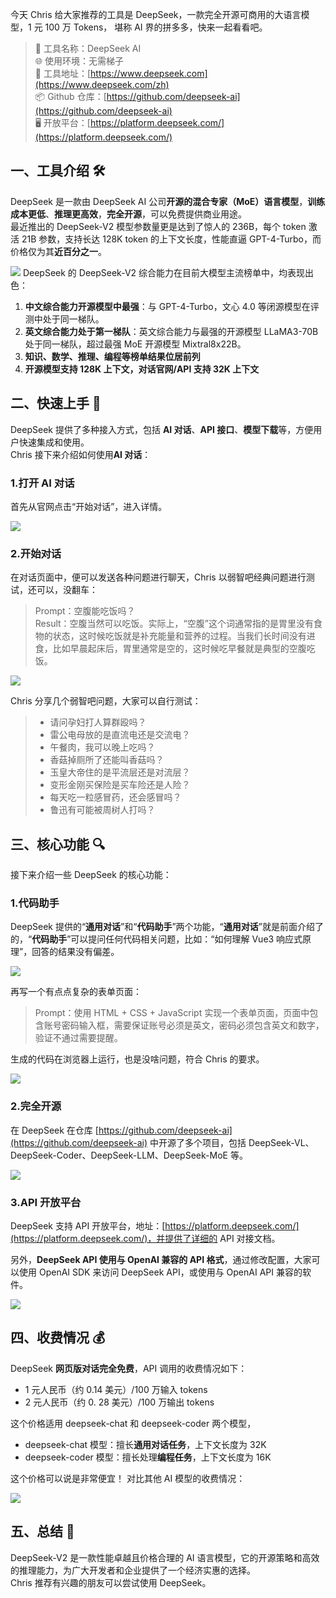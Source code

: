 今天 Chris 给大家推荐的工具是 DeepSeek，一款完全开源可商用的大语言模型，1 元 100 万 Tokens， 堪称 AI 界的拼多多，快来一起看看吧。

> 🌟 工具名称：DeepSeek AI  
> 🌐 使用环境：无需梯子  
> 🔗 工具地址：[https://www.deepseek.com](https://www.deepseek.com/zh)  
> 📦 Github 仓库：[https://github.com/deepseek-ai](https://github.com/deepseek-ai)  
> 🖥 开放平台：[https://platform.deepseek.com/](https://platform.deepseek.com/)

## 一、工具介绍 🛠️

DeepSeek 是一款由 DeepSeek AI 公司**开源的混合专家（MoE）语言模型**，**训练成本更低**、**推理更高效**，**完全开源**，可以免费提供商业用途。  
最近推出的 DeepSeek-V2 模型参数量更是达到了惊人的 236B，每个 token 激活 21B 参数，支持长达 128K token 的上下文长度，性能直逼 GPT-4-Turbo，而价格仅为其**近百分之一**。

![](https://cdn.nlark.com/yuque/0/2024/png/186051/1715260915435-6f102fd8-2173-4a8b-a968-345654abe028.png#averageHue=%23dfe8f8&clientId=u3a1d883e-37eb-4&from=paste&height=1804&id=u57fadbbe&originHeight=1804&originWidth=3406&originalType=binary&ratio=1&rotation=0&showTitle=false&size=2393588&status=done&style=none&taskId=ubbfaf7ee-ba18-4b41-9083-8a8659a1748&title=&width=3406)
DeepSeek 的 DeepSeek-V2 综合能力在目前大模型主流榜单中，均表现出色：

1. **中文综合能力开源模型中最强**：与 GPT-4-Turbo，文心 4.0 等闭源模型在评测中处于同一梯队。
2. **英文综合能力处于第一梯队**：英文综合能力与最强的开源模型 LLaMA3-70B 处于同一梯队，超过最强 MoE 开源模型 Mixtral8x22B。
3. **知识、数学、推理、编程等榜单结果位居前列**
4. **开源模型支持 128K 上下文，对话官网/API 支持 32K 上下文**

## 二、快速上手 🚀

DeepSeek 提供了多种接入方式，包括 **AI 对话**、**API 接口**、**模型下载**等，方便用户快速集成和使用。  
Chris 接下来介绍如何使用**AI 对话**：

### 1.打开 AI 对话

首先从官网点击“开始对话”，进入详情。

![](https://cdn.nlark.com/yuque/0/2024/png/186051/1715261247978-4515b4ec-bdae-4884-9a66-6f83c9ca3f33.png#averageHue=%23dfe7f8&clientId=u3a1d883e-37eb-4&from=paste&height=1804&id=ub9b2c000&originHeight=1804&originWidth=3418&originalType=binary&ratio=1&rotation=0&showTitle=false&size=2433743&status=done&style=none&taskId=ufeefa983-a6b6-4842-8901-be48a6a602d&title=&width=3418)

### 2.开始对话

在对话页面中，便可以发送各种问题进行聊天，Chris 以弱智吧经典问题进行测试，还可以，没翻车：

> Prompt：空腹能吃饭吗？  
> Result：空腹当然可以吃饭。实际上，“空腹”这个词通常指的是胃里没有食物的状态，这时候吃饭就是补充能量和营养的过程。当我们长时间没有进食，比如早晨起床后，胃里通常是空的，这时候吃早餐就是典型的空腹吃饭。

![](https://cdn.nlark.com/yuque/0/2024/png/186051/1715261554384-915687fa-a08e-434b-853b-0c8bb233b2bc.png#averageHue=%23d5a96f&clientId=u3a1d883e-37eb-4&from=paste&height=1804&id=ue9c2c23f&originHeight=1804&originWidth=3436&originalType=binary&ratio=1&rotation=0&showTitle=false&size=1150937&status=done&style=none&taskId=u7b1b1de8-51e8-4d40-a75f-d5e8bc3e3ab&title=&width=3436)

Chris 分享几个弱智吧问题，大家可以自行测试：

> - 请问孕妇打人算群殴吗？
> - 雷公电母放的是直流电还是交流电？
> - 午餐肉，我可以晚上吃吗？
> - 香菇掉厕所了还能叫香菇吗？
> - 玉皇大帝住的是平流层还是对流层？
> - 变形金刚买保险是买车险还是人险？
> - 每天吃一粒感冒药，还会感冒吗？
> - 鲁迅有可能被周树人打吗？

## 三、核心功能 🔍

接下来介绍一些 DeepSeek 的核心功能：

### 1.代码助手

DeepSeek 提供的“**通用对话**”和“**代码助手**”两个功能，“**通用对话**”就是前面介绍了的，“**代码助手**”可以提问任何代码相关问题，比如：“如何理解 Vue3 响应式原理”，回答的结果没有偏差。

![](https://cdn.nlark.com/yuque/0/2024/png/186051/1715262254737-ef2d9016-3fbf-45b2-9a81-364ad616ba7a.png#averageHue=%23d5a96d&clientId=u3a1d883e-37eb-4&from=paste&height=1794&id=ub7691b1f&originHeight=1794&originWidth=3426&originalType=binary&ratio=1&rotation=0&showTitle=false&size=1376821&status=done&style=none&taskId=ub98fdaf9-7d16-46c8-985d-72dfdb3e25c&title=&width=3426)

再写一个有点点复杂的表单页面：

> Prompt：使用 HTML + CSS + JavaScript 实现一个表单页面，页面中包含账号密码输入框，需要保证账号必须是英文，密码必须包含英文和数字，验证不通过需要提醒。

生成的代码在浏览器上运行，也是没啥问题，符合 Chris 的要求。

![](https://cdn.nlark.com/yuque/0/2024/png/186051/1715262673187-693b949d-37c3-45e1-9d31-5ad0e70e893b.png#averageHue=%23c28c4d&clientId=u3a1d883e-37eb-4&from=paste&height=1790&id=u244f585c&originHeight=1790&originWidth=3428&originalType=binary&ratio=1&rotation=0&showTitle=false&size=1138851&status=done&style=none&taskId=u4f53dad2-ca99-4403-80d1-670f9728b1a&title=&width=3428)

### 2.完全开源

在 DeepSeek 在仓库 [https://github.com/deepseek-ai](https://github.com/deepseek-ai) 中开源了多个项目，包括 DeepSeek-VL、DeepSeek-Coder、DeepSeek-LLM、DeepSeek-MoE 等。

![](https://cdn.nlark.com/yuque/0/2024/png/186051/1715262800851-9095b065-ed04-4d0d-b1ad-88d383f5b6b6.png#averageHue=%239b8e77&clientId=u3a1d883e-37eb-4&from=paste&height=1796&id=u3b47a5a4&originHeight=1796&originWidth=3396&originalType=binary&ratio=1&rotation=0&showTitle=false&size=930289&status=done&style=none&taskId=u0b6fd1ec-28e2-48c9-96e1-f3d1c5fc66f&title=&width=3396)

### 3.API 开放平台

DeepSeek 支持 API 开放平台，地址：[https://platform.deepseek.com/](https://platform.deepseek.com/)，并提供了详细的 API 对接文档。

另外，**DeepSeek API 使用与 OpenAI 兼容的 API 格式**，通过修改配置，大家可以使用 OpenAI SDK 来访问 DeepSeek API，或使用与 OpenAI API 兼容的软件。

![](https://cdn.nlark.com/yuque/0/2024/png/186051/1715263094327-1646e44e-8a0c-4838-ab22-b7a2faa84362.png#averageHue=%230c0c0c&clientId=u3a1d883e-37eb-4&from=paste&height=1566&id=uf31725b5&originHeight=1566&originWidth=3164&originalType=binary&ratio=1&rotation=0&showTitle=false&size=337594&status=done&style=none&taskId=u3ddcfb3b-f90a-4160-81d9-98c44a3cc0e&title=&width=3164)

## 四、收费情况 💰

DeepSeek **网页版对话完全免费**，API 调用的收费情况如下：

- 1 元人民币（约 0.14 美元）/100 万输入 tokens
- 2 元人民币（约 0. 28 美元）/100 万输出 tokens

这个价格适用 deepseek-chat 和 deepseek-coder 两个模型，

- deepseek-chat 模型：擅长**通用对话任务**，上下文长度为 32K
- deepseek-coder 模型：擅长处理**编程任务**，上下文长度为 16K

这个价格可以说是非常便宜！ 对比其他 AI 模型的收费情况：

![](https://cdn.nlark.com/yuque/0/2024/png/186051/1715263956359-208b19ad-af16-444e-8272-21e3a5d74f43.png#averageHue=%23dfdbd2&clientId=u3a1d883e-37eb-4&from=paste&height=1742&id=u23dc4646&originHeight=1742&originWidth=2876&originalType=binary&ratio=1&rotation=0&showTitle=false&size=1458226&status=done&style=none&taskId=u6823d727-ba71-4822-9e21-e5a91d24500&title=&width=2876)

## 五、总结 📝

DeepSeek-V2 是一款性能卓越且价格合理的 AI 语言模型，它的开源策略和高效的推理能力，为广大开发者和企业提供了一个经济实惠的选择。  
Chris 推荐有兴趣的朋友可以尝试使用 DeepSeek。
